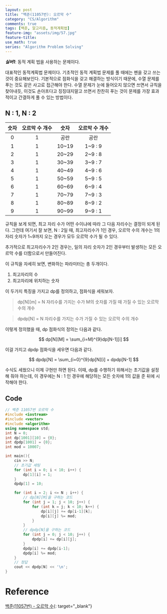 ```yaml
---
layout: post
title: "백준(11057번): 오르막 수"
category: "CS/Algorithm"
comments: true
tags: [백준, 알고리즘, 동적계획법]
feature-img: "assets/img/57.jpg"
feature-title:
use_math: true
series: "Algorithm Problem Solving"
---
```


**_실버1_**: 동적 계획 법을 사용하는 문제이다.

대표적인 동적계획법 문제이다.
기초적인 동적 계획법 문제를 풀 때에는 펜을 갖고 쓰는 것이 중요해보인다. 기본적으로 점화식을 갖고 해결하는 방식이기 때문에, 수열 문제를 푸는 것도 같은 사고로 접근해야 한다. 수열 문제가 눈에 들어오지 않으면 쓰면서 규칙을 찾아내듯, 이것도 손아프다고 징징대지말고 쓰면서 찬찬히 푸는 것이 문제를 가장 효과적이고 간결하게 풀 수 있는 방법이다.

## N : 1, N : 2

| 숫자 | 오르막 수 개수 | 숫자  | 오르막 수 개수 |
| :--: | :------------: | :---: | :------------: |
|  0   |       1        | 공란  |      공란      |
|  1   |       1        | 10~19 |    1~9 : 9     |
|  2   |       1        | 20~29 |    2~9 : 8     |
|  3   |       1        | 30~39 |    3~9 : 7     |
|  4   |       1        | 40~49 |    4~9 : 6     |
|  5   |       1        | 50~59 |    5~9 : 5     |
|  6   |       1        | 60~69 |    6~9 : 4     |
|  7   |       1        | 70~79 |    7~9 : 3     |
|  8   |       1        | 80~89 |    8~9 : 2     |
|  9   |       1        | 90~99 |    9~9 : 1     |

규칙을 보게 되면, 최고 자리 수가 어떤 수이냐에 따라 그 다음 자리수는 결정이 되게 된다. 그런데 여기서 잘 보면, N : 2일 때, 최고자리수가 1인 경우, 오르막 수의 개수는 1의 자리 숫자가 1~9까지 오는 경우가 모두 오르막 수가 될 수 있다.

추가적으로 최고자리수가 2인 경우는, 일의 자리 숫자가 2인 경우부터 발생하는 모든 오르막 수를 더함으로서 만들어진다.

이 규칙을 자세히 보면, 변화하는 파라미터는 총 두개이다.

1. 최고자리의 수
2. 최고자리에 위치하는 숫자

이 두가지 특징을 가지고 dp를 정의하고, 점화식을 세워보자.

> dp[N][m] = N 자리수를 가지는 수가 M의 숫자를 가질 때 가질 수 있는 오르막 수의 개수

> dpdp[N] = N 자리수를 가지는 수가 가질 수 있는 오르막 수의 개수

이렇게 정의했을 때, dp 점화식의 정의는 다음과 같다.

$$
 dp[N][M] = \sum_{i=M}^{9}dp[N-1][i]
$$

이걸 가지고 dpdp 점화식을 세우면 다음과 같다.

$$
dpdp[N] = \sum_{i=0}^{9}dp[N][i] + dpdp[N-1]
$$

수식도 세웠으니 이제 구현만 하면 된다. 이때, dp를 수행하기 위해서는 초기값을 설정해 줘야 하는데, 이 경우에는 N : 1 인 경우에 해당하는 모든 숫자에 1의 값을 준 뒤에 시작해야 한다.

## Code

```c++
// 백준 11057번 오르막 수
#include <iostream>
#include <vector>
#include <algorithm>
using namespace std;
int N = 0;
int dp[1001][10] = {0};
int dpdp[1001] = {0};
int mod = 10007;

int main(){
    cin >> N;
    // 초기값 세팅
    for (int i = 0; i < 10; i++) {
        dp[1][i] = 1;
    }
    dpdp[1] = 10;

    for (int i = 2; i <= N ; i++) {
        // dp[N][M]을 구하는 코드
        for (int j = 1; j < 10; j++) {
            for (int k = j; k < 10; k++) {
                dp[i][j] += dp[i-1][k];
                dp[i][j] %= mod;
            }
        }
        // dpdp[N]을 구하는 코드
        for (int j = 0; j < 10; j++) {
            dpdp[i] += dp[i][j];
        }
        dpdp[i] += dpdp[i-1];
        dpdp[i] %= mod;
    }
    // 정답
    cout << dpdp[N] << '\n';
}

```

# Reference

[백준(11057번) - 오르막 수](https://www.acmicpc.net/problem/11057){: target="\_blank"}
